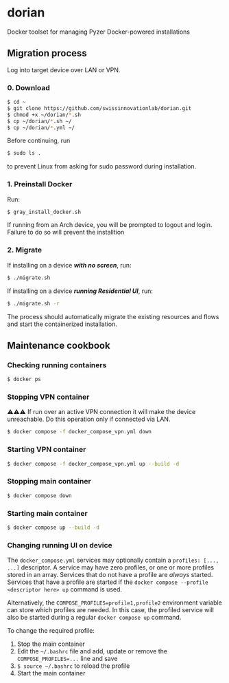 
# dorian

Docker toolset for managing Pyzer Docker-powered installations

## Migration process

Log into target device over LAN or VPN.

### 0. Download

```sh
$ cd ~
$ git clone https://github.com/swissinnovationlab/dorian.git
$ chmod +x ~/dorian/*.sh
$ cp ~/dorian/*.sh ~/
$ cp ~/dorian/*.yml ~/
```

Before continuing, run

```sh
$ sudo ls .
```

to prevent Linux from asking for sudo password during installation.

### 1. Preinstall Docker

Run:

```sh
$ gray_install_docker.sh
```

If running from an Arch device, you will be prompted to logout and login.
Failure to do so will prevent the installtion 

### 2. Migrate

If installing on a device _**with no screen**_, run:

```sh
$ ./migrate.sh
```

If installing on a device _**running Residential UI**_, run:

```sh
$ ./migrate.sh -r
```

The process should automatically migrate the existing resources and flows and start the containerized installation.

## Maintenance cookbook

### Checking running containers

```sh
$ docker ps
```

### Stopping VPN container

⚠⚠⚠ If run over an active VPN connection it will make the device unreachable.
Do this operation only if connected via LAN.

```sh
$ docker compose -f docker_compose_vpn.yml down
```

### Starting VPN container

```sh
$ docker compose -f docker_compose_vpn.yml up --build -d
```

### Stopping main container

```sh
$ docker compose down
```

### Starting main container

```sh
$ docker compose up --build -d
```

### Changing running UI on device

The `docker_compose.yml` services may optionally contain a `profiles: [..., ...]` descriptor.
A service may have zero profiles, or one or more profiles stored in an array.
Services that do not have a profile are _always_ started.
Services that have a profile are started if the `docker compose --profile <descriptor here> up` command is used.

Alternatively, the `COMPOSE_PROFILES=profile1,profile2` environment variable can store which profiles are needed.
In this case, the profiled service will also be started during a regular `docker compose up` command.

To change the required profile:

1. Stop the main container
2. Edit the `~/.bashrc` file and add, update or remove the `COMPOSE_PROFILES=...` line and save
3. `$ source ~/.bashrc` to reload the profile
4. Start the main container
